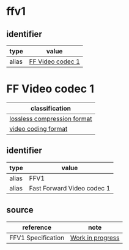 # ffv1

## identifier
| type              | value
| ----------------- | -----
| alias             | [FF Video codec 1](#ff-video-codec-1)

# FF Video codec 1
| classification
| --------------
| [lossless compression format](compression.md)
| [video coding format](video.md)

## identifier
| type              | value
| ----------------- | -----
| alias             | FFV1
| alias             | Fast Forward Video codec 1

## source
| reference | note
| --------- | ----
| FFV1 Specification | [Work in progress](https://github.com/FFmpeg/FFV1)
